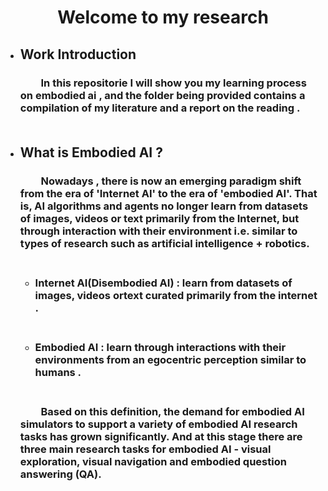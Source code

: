 # <center>Welcome to my research</center>

* ## Work Introduction
    ### &emsp;&emsp;In this repositorie I will show you my learning process on embodied ai , and the folder being provided contains a compilation of my literature and a report on the reading .</br></br>


* ## What is Embodied AI ?
    ### &emsp;&emsp;Nowadays , there is now an emerging paradigm shift from the era of 'Internet AI' to the era of 'embodied AI'. That is, AI algorithms and agents no longer learn from datasets of images, videos or text primarily from the Internet, but through interaction with their environment i.e. similar to types of research such as artificial intelligence + robotics.</br></br>

    - ### Internet AI(Disembodied AI)&nbsp;:&nbsp;learn from datasets of images, videos ortext curated primarily from the internet . </br></br>
    - ### Embodied AI&nbsp;:&nbsp;learn through interactions with their environments from an egocentric perception similar to humans . </br></br>

    ### &emsp;&emsp;Based on this definition, the demand for embodied AI simulators to support a variety of embodied AI research tasks has grown significantly. And at this stage there are three main research tasks for embodied AI - visual exploration, visual navigation and embodied question answering (QA).



